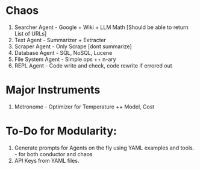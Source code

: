 # Chaos
1. Searcher Agent - Google + Wiki + LLM Math [Should be able to return List of URLs]
2. Text Agent - Summarizer + Extracter
3. Scraper Agent - Only Scrape [dont summarize]
4. Database Agent - SQL, NoSQL, Lucene
5. File System Agent - Simple ops ++ n-ary
6. REPL Agent - Code write and check, code rewrite if errored out

# Major Instruments
1. Metronome - Optimizer for Temperature ++ Model, Cost

# To-Do for Modularity:
1. Generate prompts for Agents on the fly using YAML examples and tools. - for both conductor and chaos
2. API Keys from YAML files.